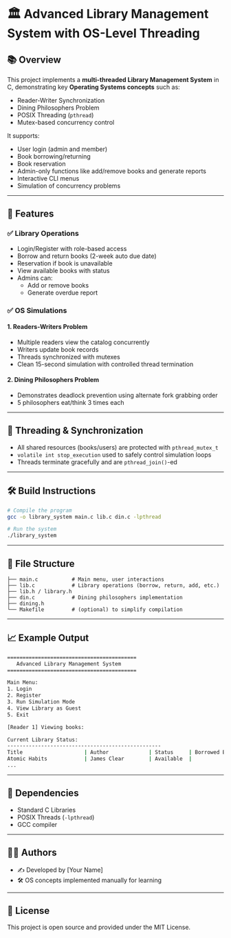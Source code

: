 # 🏛️ Advanced Library Management System with OS-Level Threading

## 📚 Overview

This project implements a **multi-threaded Library Management System** in C, demonstrating key **Operating Systems concepts** such as:

- Reader-Writer Synchronization
- Dining Philosophers Problem
- POSIX Threading (`pthread`)
- Mutex-based concurrency control

It supports:
- User login (admin and member)
- Book borrowing/returning
- Book reservation
- Admin-only functions like add/remove books and generate reports
- Interactive CLI menus
- Simulation of concurrency problems

---

## 🔧 Features

### ✅ Library Operations
- Login/Register with role-based access
- Borrow and return books (2-week auto due date)
- Reservation if book is unavailable
- View available books with status
- Admins can:
  - Add or remove books
  - Generate overdue report

### ✅ OS Simulations
#### 1. Readers-Writers Problem
- Multiple readers view the catalog concurrently
- Writers update book records
- Threads synchronized with mutexes
- Clean 15-second simulation with controlled thread termination

#### 2. Dining Philosophers Problem
- Demonstrates deadlock prevention using alternate fork grabbing order
- 5 philosophers eat/think 3 times each

---

## 🧵 Threading & Synchronization

- All shared resources (books/users) are protected with `pthread_mutex_t`
- `volatile int stop_execution` used to safely control simulation loops
- Threads terminate gracefully and are `pthread_join()`-ed

---

## 🛠️ Build Instructions

```bash
# Compile the program
gcc -o library_system main.c lib.c din.c -lpthread

# Run the system
./library_system
```

---

## 📂 File Structure

```
├── main.c           # Main menu, user interactions
├── lib.c            # Library operations (borrow, return, add, etc.)
├── lib.h / library.h
├── din.c            # Dining philosophers implementation
├── dining.h
└── Makefile         # (optional) to simplify compilation
```

---

## 📈 Example Output

```bash
==========================================
   Advanced Library Management System     
==========================================

Main Menu:
1. Login
2. Register
3. Run Simulation Mode
4. View Library as Guest
5. Exit
```

```bash
[Reader 1] Viewing books:

Current Library Status:
--------------------------------------------------
Title                    | Author             | Status     | Borrowed By   | Reserved By    | Due Date
Atomic Habits            | James Clear        | Available  |               |                | N/A
...
```

---

## 📌 Dependencies

- Standard C Libraries
- POSIX Threads (`-lpthread`)
- GCC compiler

---

## 🧑‍💻 Authors

- ✍️ Developed by [Your Name]
- 🛠️ OS concepts implemented manually for learning

---

## 📜 License

This project is open source and provided under the MIT License.
